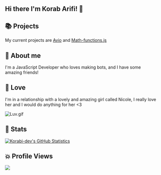 ## Hi there I'm Korab Arifi! 👋

## 📚 Projects
My current projects are [Avio](https://github.com/Korabi-dev/AvioDev) and [Math-functions.js](https://github.com/Korabi-dev/Math-functions.js)

## 📄 About me 
I'm a JavaScript Developer who loves making bots, and I have some amazing friends!

## 💖 Love
I'm in a relationship with a lovely and amazing girl called Nicole, I really love her and I would do anything for her <3

<img src="https://i.pinimg.com/originals/24/5a/82/245a82a1721047c5bc0a9fec89b26802.gif" alt ="Luv.gif">

## 🌌 Stats
[![Korabi-dev's GitHub Statistics](https://github-readme-stats.vercel.app/api?username=Korabi-dev&theme=dark&show_icons=true)]()

## 💥 Profile Views
![](https://komarev.com/ghpvc/?username=Korabi-dev)
